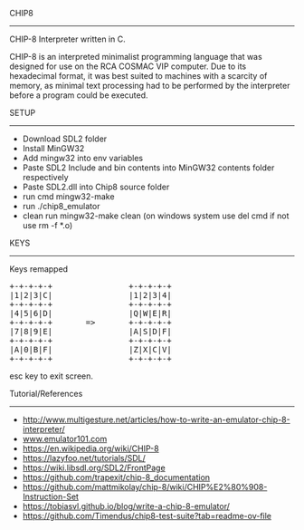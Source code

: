 CHIP8
____________

CHIP-8 Interpreter written in C.

CHIP-8 is an interpreted minimalist programming language that was designed for use on the RCA COSMAC VIP computer.
Due to its hexadecimal format, it was best suited to machines with a scarcity of memory, as minimal text processing had to be performed by the interpreter before a program could be executed.

SETUP
___________
- Download SDL2 folder
- Install MinGW32 
- Add mingw32 into env variables
- Paste SDL2 Include and bin contents into MinGW32 contents folder respectively
- Paste SDL2.dll into Chip8 source folder 
- run cmd mingw32-make
- run ./chip8_emulator <rom> <debug>
- clean run mingw32-make clean (on windows system use del cmd if not use rm -f *.o)

KEYS
______________
Keys remapped
<pre>
+-+-+-+-+                +-+-+-+-+
|1|2|3|C|                |1|2|3|4|
+-+-+-+-+                +-+-+-+-+
|4|5|6|D|                |Q|W|E|R|
+-+-+-+-+       =>       +-+-+-+-+
|7|8|9|E|                |A|S|D|F|
+-+-+-+-+                +-+-+-+-+
|A|0|B|F|                |Z|X|C|V|
+-+-+-+-+                +-+-+-+-+
</pre>
esc key to exit screen.

Tutorial/References
_____________
- http://www.multigesture.net/articles/how-to-write-an-emulator-chip-8-interpreter/
- www.emulator101.com
- https://en.wikipedia.org/wiki/CHIP-8
- https://lazyfoo.net/tutorials/SDL/
- https://wiki.libsdl.org/SDL2/FrontPage
- https://github.com/trapexit/chip-8_documentation
- https://github.com/mattmikolay/chip-8/wiki/CHIP%E2%80%908-Instruction-Set
- https://tobiasvl.github.io/blog/write-a-chip-8-emulator/
- https://github.com/Timendus/chip8-test-suite?tab=readme-ov-file
